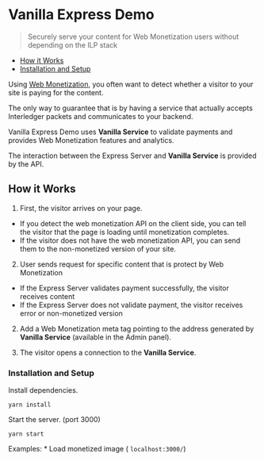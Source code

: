 # Vanilla Express Demo
> Securely serve your content for Web Monetization users without depending on the ILP stack

- [How it Works](#how-it-works)
- [Installation and Setup](#installation-and-setup)

Using [Web Monetization](https://github.com/interledger/rfcs/blob/master/0028-web-monetization/0028-web-monetization.md), you often want to detect whether a visitor to your site is paying for the content.
 
The only way to guarantee that is by having a service that actually accepts Interledger packets and communicates to your backend.

Vanilla Express Demo uses **Vanilla Service** to validate payments and provides Web Monetization features and analytics.

The interaction between the Express Server and **Vanilla Service** is provided by the API.

## How it Works

1. First, the visitor arrives on your page.
  - If you detect the web monetization API on the client side, you can tell the visitor that the page is loading until monetization completes.
  - If the visitor does not have the web monetization API, you can send them to the non-monetized version of your site.
  
2. User sends request for specific content that is protect by Web Monetization
  - If the Express Server validates payment successfully, the visitor receives content
  - If the Express Server does not validate payment, the visitor receives error or non-monetized version

2. Add a Web Monetization meta tag pointing to the address generated by **Vanilla Service** (available in the Admin panel).

3. The visitor opens a connection to the **Vanilla Service**.

### Installation and Setup

Install dependencies.

```shell
yarn install
```

Start the server. (port 3000)
```shell
yarn start
```

Examples: 
    * Load monetized image ( `localhost:3000/`)
